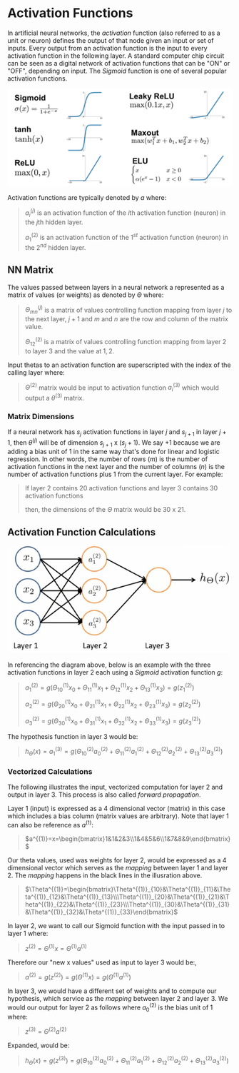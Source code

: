 # Activation Functions

In artificial neural networks, the *activation* function (also referred to as a unit or neuron) defines the output of that node given an input or set of inputs. Every output from an activation function is the input to every activation function in the following layer. A standard computer chip circuit can be seen as a digital network of activation functions that can be "ON" or "OFF", depending on input. The *Sigmoid* function is one of several popular activation functions.

![Activation Functions](../images/activation-functions.png)

Activation functions are typically denoted by $a$ where:

> $a^{(j)}_i$ is an activation function of the $i$th activation function (neuron) in the $j$th hidden layer.
>
> $a^{(2)}_1$ is an activation function of the $1^{st}$ activation function (neuron) in the $2^{nd}$ hidden layer.

## NN Matrix

The values passed between layers in a neural network a represented as a matrix of values (or weights) as denoted by $\Theta$ where:

> $\Theta^{(j)}_{mn}$ is a matrix of values controlling function mapping from layer $j$ to the next layer, $j+1$ and $m$ and $n$ are the row and column of the matrix value.
>
> $\Theta^{(2)}_{12}$ is a matrix of values controlling function mapping from layer $2$ to layer $3$ and the value at $1,2$.

Input thetas to an activation function are superscripted with the index of the calling layer where:

> $\Theta^{(2)}$ matrix would be input to activation function $a^{(3)}_i$ which would output a $\theta^{(3)}$ matrix.

### Matrix Dimensions

If a neural network has $s_j$ activation functions in layer $j$ and $s_{j+1}$ in layer $j+1$, then $\theta^{(j)}$ will be of dimension $s_{j+1}$ x $(s_j+1)$.  We say $+1$ because we are adding a bias unit of $1$ in the same way that's done for linear and logistic regression. In other words, the number of rows ($m$) is the number of activation functions in the next layer and the number of columns ($n$) is the number of activation functions plus 1 from the current layer. For example:

> If layer $2$ contains $20$ activation functions and layer $3$ contains $30$ activation functions
>
> then, the dimensions of the $\Theta$ matrix would be $30$ x $21$.

## Activation Function Calculations

![Neural Network](../images/neural-network.png)

In referencing the diagram above, below is an example with the three activation functions in layer $2$ each using a *Sigmoid* activation function $g$:

> $a^{(2)}_1=g(\Theta^{(1)}_{10}x_0+\Theta^{(1)}_{11}x_1+\Theta^{(1)}_{12}x_2+\Theta^{(1)}_{13}x_3)=g(z^{(2)}_1)$
>
> $a^{(2)}_2=g(\Theta^{(1)}_{20}x_0+\Theta^{(1)}_{21}x_1+\Theta^{(1)}_{22}x_2+\Theta^{(1)}_{23}x_3)=g(z^{(2)}_2)$
>
> $a^{(2)}_3=g(\Theta^{(1)}_{30}x_0+\Theta^{(1)}_{31}x_1+\Theta^{(1)}_{32}x_2+\Theta^{(1)}_{33}x_3)=g(z^{(2)}_3)$

The hypothesis function in layer $3$ would be:

> $h_\Theta(x)=a^{(3)}_1=g(\Theta^{(2)}_{10}a^{(2)}_0+\Theta^{(2)}_{11}a^{(2)}_1+\Theta^{(2)}_{12}a^{(2)}_2+\Theta^{(2)}_{13}a^{(2)}_3)$

### Vectorized Calculations

The following illustrates the input, vectorized computation for layer 2 and output in layer 3. This process is also called *forward propagation*.

Layer 1 (input) is expressed as a 4 dimensional vector (matrix) in this case which includes a bias column (matrix values are arbitrary). Note that layer 1 can also be reference as $a^{(1)}$:

> $a^{(1)}=x=\begin{bmatrix}1&1&2&3\\1&4&5&6\\1&7&8&9\end{bmatrix}$

Our theta values, used was weights for layer 2, would be expressed as a 4 dimensional vector which serves as the *mapping* between layer 1 and layer 2. The *mapping* happens in the black lines in the illusration above.

> $\Theta^{(1)}=\begin{bmatrix}\Theta^{(1)}_{10}&\Theta^{(1)}_{11}&\Theta^{(1)}_{12}&\Theta^{(1)}_{13}\\\Theta^{(1)}_{20}&\Theta^{(1)}_{21}&\Theta^{(1)}_{22}&\Theta^{(1)}_{23}\\\Theta^{(1)}_{30}&\Theta^{(1)}_{31}&\Theta^{(1)}_{32}&\Theta^{(1)}_{33}\end{bmatrix}$

In layer 2, we want to call our Sigmoid function with the input passed in to layer 1 where:

> $z^{(2)}=\Theta^{(1)}x=\Theta^{(1)}a^{(1)}$

Therefore our "new x values" used as input to layer 3 would be:,

> $a^{(2)}=g(z^{(2)})=g(\Theta^{(1)}x)=g(\Theta^{(1)}a^{(1)})$

In layer 3, we would have a different set of weights and to compute our hypothesis, which service as the *mapping* between layer 2 and layer 3. We would our output for layer 2 as follows where $a^{(2)}_0$ is the bias unit of $1$ where:

> $z^{(3)}=\Theta^{(2)}a^{(2)}$

Expanded, would be:

> $h_\Theta(x)=g(z^{(3)})=g(\Theta^{(2)}_{10}a^{(2)}_0+\Theta^{(2)}_{11}a^{(2)}_1+\Theta^{(2)}_{12}a^{(2)}_2+\Theta^{(2)}_{13}a^{(2)}_3)$